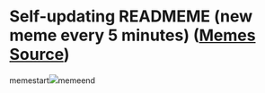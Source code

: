 # Self-updating READMEME (new meme every 5 minutes) ([Memes Source](https://bramses.notion.site/a49c1e962b7646879176ac3b327b6533?v=4d1eda54b170483cb03a40f257231764))

memestart![](https://www.notion.so/image/https%3A%2F%2Fs3-us-west-2.amazonaws.com%2Fsecure.notion-static.com%2F85d715b7-c4a8-4f97-baec-b681d44d4051%2F1B47723C-3862-45AB-B4A8-6FCBA1AB788E.jpeg?table=block&id=6718bddc-c147-4c95-a30c-df0a44956718&cache=v2)memeend
